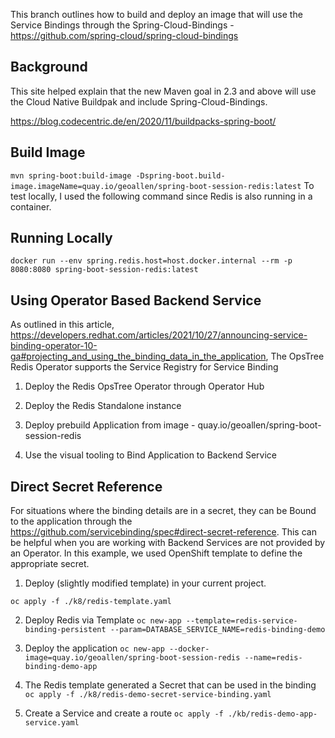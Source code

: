 This branch outlines how to build and deploy an image that will use the Service Bindings through the Spring-Cloud-Bindings - https://github.com/spring-cloud/spring-cloud-bindings



## Background

This site helped explain that the new Maven goal in 2.3 and above will use the Cloud Native Buildpak and include Spring-Cloud-Bindings.

https://blog.codecentric.de/en/2020/11/buildpacks-spring-boot/

## Build Image
`
mvn spring-boot:build-image -Dspring-boot.build-image.imageName=quay.io/geoallen/spring-boot-session-redis:latest
`
To test locally, I used the following command since Redis is also running in a container.

## Running Locally 
`
docker run --env spring.redis.host=host.docker.internal --rm -p 8080:8080 spring-boot-session-redis:latest
`
## Using Operator Based Backend Service
As outlined in this article, https://developers.redhat.com/articles/2021/10/27/announcing-service-binding-operator-10-ga#projecting_and_using_the_binding_data_in_the_application, The OpsTree Redis Operator supports the Service Registry for Service Binding


1. Deploy the Redis OpsTree Operator through Operator Hub

2. Deploy the Redis Standalone instance

3. Deploy prebuild Application from image - quay.io/geoallen/spring-boot-session-redis

4. Use the visual tooling to Bind Application to Backend Service


## Direct Secret Reference

For situations where the binding details are in a secret, they can be Bound to the application through the https://github.com/servicebinding/spec#direct-secret-reference.  This can be helpful when you are working with Backend Services are not provided by an Operator.  In this example, we used OpenShift template to define the appropriate secret. 

1. Deploy (slightly modified template) in your current project.

`oc apply -f ./k8/redis-template.yaml`

2. Deploy Redis via Template
`oc new-app --template=redis-service-binding-persistent --param=DATABASE_SERVICE_NAME=redis-binding-demo`

3. Deploy the application
`oc new-app --docker-image=quay.io/geoallen/spring-boot-session-redis --name=redis-binding-demo-app`

4. The Redis template generated a Secret that can be used in the binding
`oc apply -f ./k8/redis-demo-secret-service-binding.yaml`

5. Create a Service and create a route
`oc apply -f ./kb/redis-demo-app-service.yaml`
